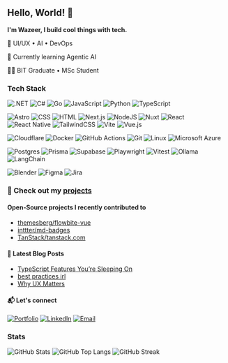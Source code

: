 ## Hello, World! 👋

**I'm Wazeer, I build cool things with tech.**

🔭 UI/UX • AI • DevOps

🌱 Currently learning Agentic AI

👨‍🎓 BIT Graduate • MSc Student

### Tech Stack

![.NET](https://img.shields.io/badge/.NET-512BD4?logo=dotnet&logoColor=fff)
![C#](https://custom-icon-badges.demolab.com/badge/C%23-%23239120.svg?logo=cshrp&logoColor=white)
![Go](https://img.shields.io/badge/Go-%2300ADD8.svg?&logo=go&logoColor=white)
![JavaScript](https://img.shields.io/badge/JavaScript-F7DF1E?logo=javascript&logoColor=000)
![Python](https://img.shields.io/badge/Python-3776AB?logo=python&logoColor=fff)
![TypeScript](https://img.shields.io/badge/TypeScript-3178C6?logo=typescript&logoColor=fff)

![Astro](https://img.shields.io/badge/Astro-BC52EE?logo=astro&logoColor=fff)
![CSS](https://img.shields.io/badge/CSS-639?logo=css&logoColor=fff)
![HTML](https://img.shields.io/badge/HTML-%23E34F26.svg?logo=html5&logoColor=white)
![Next.js](https://img.shields.io/badge/Next.js-black?logo=next.js&logoColor=white)
![NodeJS](https://img.shields.io/badge/Node.js-6DA55F?logo=node.js&logoColor=white)
![Nuxt](https://img.shields.io/badge/Nuxt-002E3B?logo=nuxt&logoColor=#00DC82)
![React](https://img.shields.io/badge/React-%2320232a.svg?logo=react&logoColor=%2361DAFB)
![React Native](https://img.shields.io/badge/React_Native-%2320232a.svg?logo=react&logoColor=%2361DAFB)
![TailwindCSS](https://img.shields.io/badge/Tailwind%20CSS-%2338B2AC.svg?logo=tailwind-css&logoColor=white)
![Vite](https://img.shields.io/badge/Vite-646CFF?logo=vite&logoColor=fff)
![Vue.js](https://img.shields.io/badge/Vue.js-4FC08D?logo=vuedotjs&logoColor=fff)

![Cloudflare](https://img.shields.io/badge/Cloudflare-F38020?logo=Cloudflare&logoColor=white)
![Docker](https://img.shields.io/badge/Docker-2496ED?logo=docker&logoColor=fff)
![GitHub Actions](https://img.shields.io/badge/GitHub_Actions-2088FF?logo=github-actions&logoColor=white)
![Git](https://img.shields.io/badge/Git-F05032?logo=git&logoColor=fff)
![Linux](https://img.shields.io/badge/Linux-FCC624?logo=linux&logoColor=black)
![Microsoft Azure](https://custom-icon-badges.demolab.com/badge/Microsoft%20Azure-0089D6?logo=msazure&logoColor=white)

![Postgres](https://img.shields.io/badge/Postgres-%23316192.svg?logo=postgresql&logoColor=white)
![Prisma](https://img.shields.io/badge/Prisma-2D3748?logo=prisma&logoColor=white)
![Supabase](https://img.shields.io/badge/Supabase-3FCF8E?logo=supabase&logoColor=fff)
![Playwright](https://custom-icon-badges.demolab.com/badge/Playwright-2EAD33?logo=playwright&logoColor=fff) 
![Vitest](https://img.shields.io/badge/Vitest-6E9F18?logo=vitest&logoColor=fff)
![Ollama](https://img.shields.io/badge/Ollama-fff?logo=ollama&logoColor=000)
![LangChain](https://img.shields.io/badge/LangChain-1c3c3c.svg?logo=langchain&logoColor=white)

![Blender](https://img.shields.io/badge/Blender-%23F5792A.svg?logo=blender&logoColor=white)
![Figma](https://img.shields.io/badge/Figma-F24E1E?logo=figma&logoColor=white)
![Jira](https://img.shields.io/badge/Jira-0052CC?logo=jira&logoColor=fff)

### 👾 Check out my [projects](https://github.com/stars/wazeerc/lists/projects)

####  Open-Source projects I recently contributed to
- [themesberg/flowbite-vue](https://github.com/themesberg/flowbite-vue)
- [inttter/md-badges](https://github.com/inttter/md-badges)
- [TanStack/tanstack.com](https://github.com/TanStack/tanstack.com)

#### 📝 Latest Blog Posts

- [TypeScript Features You’re Sleeping On](https://wazeerc.github.io/blog/typescript-tips/) 
- [best practices irl](https://wazeerc.github.io/blog/best-practices/)
- [Why UX Matters](https://wazeerc.github.io/blog/why-ux-matters/)

#### 📬 Let's connect

[![Portfolio](https://img.shields.io/static/v1?message=Website&logo=&label=&color=7bd4c4&labelColor=&style=for-the-badge)](https://wazeer.dev)
[![LinkedIn](https://img.shields.io/static/v1?message=LinkedIn&logo=&label=&color=7bd4c4&labelColor=&style=for-the-badge)](https://www.linkedin.com/in/wazeerc/)
[![Email](https://img.shields.io/static/v1?message=Email&logo=&label=&color=7bd4c4&labelColor=&style=for-the-badge)](mailto:contact@wazeer.dev)

### Stats

![GitHub Stats](https://github-readme-stats.vercel.app/api?username=wazeerc&hide_title=true&hide_rank=true&show_icons=true&include_all_commits=true&count_private=true&disable_animations=false&theme=nightowl&locale=en&hide_border=true&number_format=long)
![GitHub Top Langs](https://github-readme-stats.vercel.app/api/top-langs/?username=wazeerc&theme=nightowl&show_icons=true&hide_border=true&layout=compact&hide=css,html,jupyter%20notebook,c%2B%2B)
![GitHub Streak](https://streak-stats.demolab.com?user=wazeerc&theme=nightowl&hide_border=true&date_format=M%20j%5B%2C%20Y%5D&mode=weekly&card_width=150&card_height=100&hide_total_contributions=true&hide_longest_streak=true)
